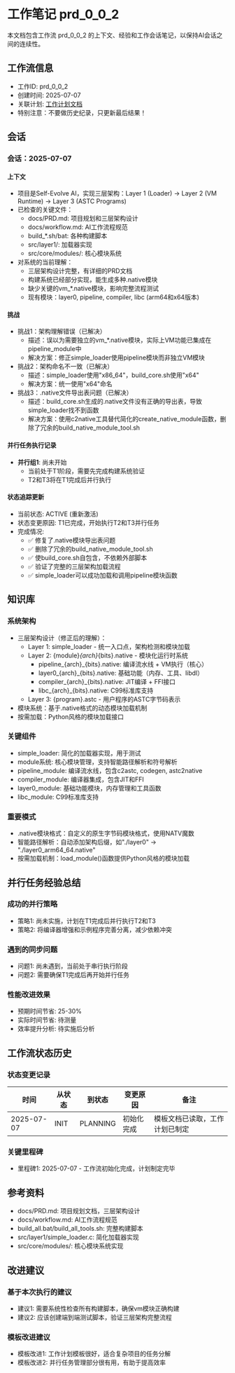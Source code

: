 # 工作笔记 prd_0_0_2

本文档包含工作流 prd_0_0_2 的上下文、经验和工作会话笔记，以保持AI会话之间的连续性。

## 工作流信息
- 工作ID: prd_0_0_2
- 创建时间: 2025-07-07
- 关联计划: [工作计划文档](workplan_prd_0_0_2.md)
- 特别注意：不要做历史纪录，只更新最后结果！

## 会话

### 会话：2025-07-07

#### 上下文
- 项目是Self-Evolve AI，实现三层架构：Layer 1 (Loader) -> Layer 2 (VM Runtime) -> Layer 3 (ASTC Programs)
- 已检查的关键文件：
  - docs/PRD.md: 项目规划和三层架构设计
  - docs/workflow.md: AI工作流程规范
  - build_*.sh/bat: 各种构建脚本
  - src/layer1/: 加载器实现
  - src/core/modules/: 核心模块系统
- 对系统的当前理解：
  - 三层架构设计完整，有详细的PRD文档
  - 构建系统已经部分实现，能生成多种.native模块
  - 缺少关键的vm_*.native模块，影响完整流程测试
  - 现有模块：layer0, pipeline, compiler, libc (arm64和x64版本)

#### 挑战
- 挑战1：架构理解错误（已解决）
  - 描述：误以为需要独立的vm_*.native模块，实际上VM功能已集成在pipeline_module中
  - 解决方案：修正simple_loader使用pipeline模块而非独立VM模块
- 挑战2：架构命名不一致（已解决）
  - 描述：simple_loader使用"x86_64"，build_core.sh使用"x64"
  - 解决方案：统一使用"x64"命名
- 挑战3：.native文件导出表问题（已解决）
  - 描述：build_core.sh生成的.native文件没有正确的导出表，导致simple_loader找不到函数
  - 解决方案：使用c2native工具替代简化的create_native_module函数，删除了冗余的build_native_module_tool.sh

#### 并行任务执行记录
- **并行组1**: 尚未开始
  - 当前处于T1阶段，需要先完成构建系统验证
  - T2和T3将在T1完成后并行执行

#### 状态追踪更新
- 当前状态: ACTIVE (重新激活)
- 状态变更原因: T1已完成，开始执行T2和T3并行任务
- 完成情况:
  - ✅ 修复了.native模块导出表问题
  - ✅ 删除了冗余的build_native_module_tool.sh
  - ✅ 使build_core.sh自包含，不依赖外部脚本
  - ✅ 验证了完整的三层架构加载流程
  - ✅ simple_loader可以成功加载和调用pipeline模块函数

## 知识库

### 系统架构
- 三层架构设计（修正后的理解）：
  - Layer 1: simple_loader - 统一入口点，架构检测和模块加载
  - Layer 2: {module}_{arch}_{bits}.native - 模块化运行时系统
    * pipeline_{arch}_{bits}.native: 编译流水线 + VM执行（核心）
    * layer0_{arch}_{bits}.native: 基础功能（内存、工具、libdl）
    * compiler_{arch}_{bits}.native: JIT编译 + FFI接口
    * libc_{arch}_{bits}.native: C99标准库支持
  - Layer 3: {program}.astc - 用户程序的ASTC字节码表示
- 模块系统：基于.native格式的动态模块加载机制
- 按需加载：Python风格的模块加载接口

### 关键组件
- simple_loader: 简化的加载器实现，用于测试
- module系统: 核心模块管理，支持智能路径解析和符号解析
- pipeline_module: 编译流水线，包含c2astc, codegen, astc2native
- compiler_module: 编译器集成，包含JIT和FFI
- layer0_module: 基础功能模块，内存管理和工具函数
- libc_module: C99标准库支持

### 重要模式
- .native模块格式：自定义的原生字节码模块格式，使用NATV魔数
- 智能路径解析：自动添加架构后缀，如"./layer0" -> "./layer0_arm64_64.native"
- 按需加载机制：load_module()函数提供Python风格的模块加载

## 并行任务经验总结

### 成功的并行策略
- 策略1: 尚未实施，计划在T1完成后并行执行T2和T3
- 策略2: 将编译器增强和示例程序完善分离，减少依赖冲突

### 遇到的同步问题
- 问题1: 尚未遇到，当前处于串行执行阶段
- 问题2: 需要确保T1完成后再开始并行任务

### 性能改进效果
- 预期时间节省: 25-30%
- 实际时间节省: 待测量
- 效率提升分析: 待实施后分析

## 工作流状态历史

### 状态变更记录
| 时间 | 从状态 | 到状态 | 变更原因 | 备注 |
|------|--------|--------|----------|------|
| 2025-07-07 | INIT | PLANNING | 初始化完成 | 模板文档已读取，工作计划已制定 |

### 关键里程碑
- 里程碑1: 2025-07-07 - 工作流初始化完成，计划制定完毕

## 参考资料

- docs/PRD.md: 项目规划文档，三层架构设计
- docs/workflow.md: AI工作流程规范
- build_all.bat/build_all_tools.sh: 完整构建脚本
- src/layer1/simple_loader.c: 简化加载器实现
- src/core/modules/: 核心模块系统实现

## 改进建议

### 基于本次执行的建议
- 建议1: 需要系统性检查所有构建脚本，确保vm模块正确构建
- 建议2: 应该创建端到端测试脚本，验证三层架构完整流程

### 模板改进建议
- 模板改进1: 工作计划模板很好，适合复杂项目的任务分解
- 模板改进2: 并行任务管理部分很有用，有助于提高效率
